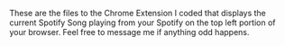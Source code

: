 These are the files to the Chrome Extension I coded that displays the current Spotify Song playing from your Spotify on the top left portion of your browser. Feel free to message me if anything odd happens.
